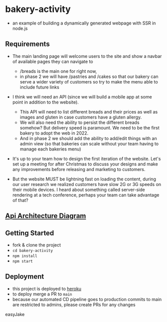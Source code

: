 # bakery-activity
- an example of building a dynamically generated webpage with SSR in node.js

## Requirements
- The main landing page will welcome users to the site and show a navbar of available pages they can navigate to
   - /breads is the main one for right now, 
   - in phase 2 we will have /pastries and /cakes so that our bakery can serve a wider variety of customers so try to make the menu able to include future links

- I think we will need an API (since we will build a mobile app at some point in addition to the website).
   - This API will need to list different breads and their prices as well as images and gluten in case customers have a gluten allergy. 
   - We will also need the ability to persist the different breads somehow? But delivery speed is paramount. We need to be the first bakery to adopt the web in 2022.
   - And in phase 2 we should add the ability to add/edit things with an admin view (so that bakeries can scale without your team having to manage each bakeries menu)

- It's up to your team how to design the first iteration of the website. Let's set up a meeting for after Christmas to discuss your designs and make any improvements before releasing and marketing to customers.

- But the website MUST be lightning fast on loading the content, during our user research we realized customers have slow 2G or 3G speeds on their mobile devices. 
I heard about something called server-side rendering at a tech conference, perhaps your team can take advantage of that?


## [Api Architecture Diagram](dev-docs/BreadHeadsApiArch.png)

## Getting Started
- fork & clone the project
- `cd bakery-activity`
- `npm install`
- `npm start`


## Deployment
- this project is deployed to [heroku ](https://tranquil-plateau-02323.herokuapp.com/)
- to deploy merge a PR to `main`
- because our automated CD pipeline goes to production commits to main are restricted to admins, please create PRs for any changes


easyJake
